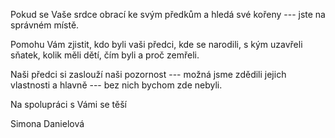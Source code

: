 Pokud se Vaše srdce obrací ke svým předkům a hledá své kořeny --- jste na správném místě.

Pomohu Vám zjistit, kdo byli vaši předci, kde se narodili, s kým uzavřeli sňatek, kolik měli dětí, čím byli a proč zemřeli.

Naši předci si zaslouží naši pozornost --- možná jsme zdědili jejich vlastnosti a hlavně --- bez nich bychom zde nebyli.

Na spolupráci s Vámi se těší

Simona Danielová
